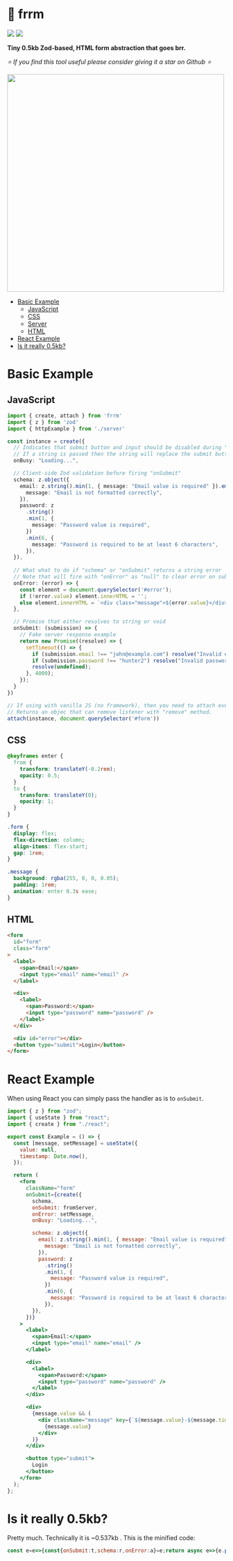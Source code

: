 <!-- omit in toc -->
# 🐇 frrm

[![](https://img.shields.io/npm/v/frrm)](https://www.npmjs.com/package/frrm)
[![](https://img.shields.io/github/stars/schalkventer/frrm?style=social)](https://github.com/schalkventer/frrm)

**Tiny 0.5kb Zod-based, HTML form abstraction that goes brr.**  

_⭐ If you find this tool useful please consider giving it a star on Github ⭐_

<img
src="https://github.com/user-attachments/assets/7523e907-893a-4540-bc8a-b6800fb8c566"
width="500">

- [Basic Example](#basic-example)
  - [JavaScript](#javascript)
  - [CSS](#css)
  - [Server](#server)
  - [HTML](#html)
- [React Example](#react-example)
- [Is it really 0.5kb?](#is-it-really-05kb)

# Basic Example

## JavaScript

```ts
import { create, attach } from 'frrm'
import { z } from 'zod'
import { httpExample } from './server'

const instance = create({
  // Indicates that submit button and input should be disabled during "onSubmit".
  // If a string is passed then the string will replace the submit button text
  onBusy: "Loading...",

  // Client-side Zod validation before firing "onSubmit"
  schema: z.object({
    email: z.string().min(1, { message: "Email value is required" }).email({
      message: "Email is not formatted correctly",
    }),
    password: z
      .string()
      .min(1, {
        message: "Password value is required",
      })
      .min(6, {
        message: "Password is required to be at least 6 characters",
      }),
  }),
  
  // What what to do if "schema" or "onSubmit" returns a string error
  // Note that will fire with "onError" as "null" to clear error on submit
  onError: (error) => {
    const element = document.querySelector('#error');
    if (!error.value) element.innerHTML = '';
    else element.innerHTML = `<div class="message">${error.value}</div>`;
  },

  // Promise that either resolves to string or void
  onSubmit: (submission) => {
    // Fake server response example
    return new Promise((resolve) => {
      setTimeout(() => {
        if (submission.email !== "john@example.com") resolve("Invalid email");
        if (submission.password !== "hunter2") resolve("Invalid password");
        resolve(undefined);
      }, 4000);
    });
  }
})

// If using with vanilla JS (no framework), then you need to attach event
// Returns an objec that can remove listener with "remove" method.
attach(instance, document.querySelector('#form'))
```

## CSS

```css
@keyframes enter {
  from {
    transform: translateY(-0.2rem);
    opacity: 0.5;
  }
  to {
    transform: translateY(0);
    opacity: 1;
  }
}

.form {
  display: flex;
  flex-direction: column;
  align-items: flex-start;
  gap: 1rem;
}

.message {
  background: rgba(255, 0, 0, 0.05);
  padding: 1rem;
  animation: enter 0.3s ease;
}
```

## HTML

```html
<form
  id="form"
  class="form"
>
  <label>
    <span>Email:</span>
    <input type="email" name="email" />
  </label>

  <div>
    <label>
      <span>Password:</span>
      <input type="password" name="password" />
    </label>
  </div>

  <div id="error"></div>
  <button type="submit">Login</button>
</form>
```

# React Example

When using React you can simply pass the handler as is to `onSubmit`.

```jsx
import { z } from "zod";
import { useState } from "react";
import { create } from "./react";

export const Example = () => {
  const [message, setMessage] = useState({
    value: null,
    timestamp: Date.now(),
  });

  return (
    <form
      className="form"
      onSubmit={create({
        schema,
        onSubmit: fromServer,
        onError: setMessage,
        onBusy: "Loading...",

        schema: z.object({
          email: z.string().min(1, { message: "Email value is required" }).email({
            message: "Email is not formatted correctly",
          }),
          password: z
            .string()
            .min(1, {
              message: "Password value is required",
            })
            .min(6, {
              message: "Password is required to be at least 6 characters",
            }),
        }),
      })}
    >
      <label>
        <span>Email:</span>
        <input type="email" name="email" />
      </label>

      <div>
        <label>
          <span>Password:</span>
          <input type="password" name="password" />
        </label>
      </div>

      <div>
        {message.value && (
          <div className="message" key={`${message.value}-${message.timestamp}`}>
            {message.value}
          </div>
        )}
      </div>

      <button type="submit">
        Login
      </button>
    </form>
  );
};
```

# Is it really 0.5kb?

Pretty much. Technically it is ~0.537kb . This is the minified code:

```js
const e=e=>{const{onSubmit:t,schema:r,onError:a}=e;return async e=>{e.preventDefault(),a({value:null,timestamp:Date.now()});const n=e.currentTarget,o=Object.fromEntries(new FormData(n));try{const e=r.parse(o),n=await t(e);n&&a({value:n,timestamp:Date.now()})}catch(e){if(e.errors.length)return n.querySelector(`[name="${e.errors[0].path[0]}"]`).focus(),a({value:e.errors[0].message,timestamp:Date.now()});throw e}}},t=(e,t)=>(e.addEventListener("submit",t),{remove:()=>e.removeEventListener("submit",t)});export{t as attach,e as create};
```
